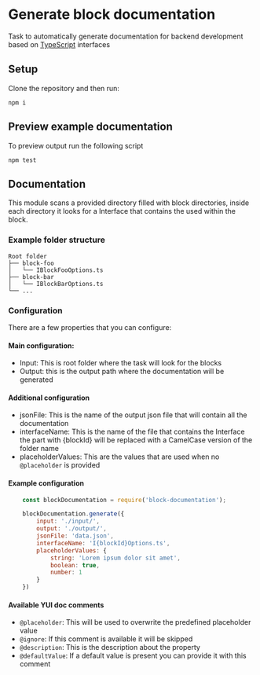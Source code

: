 # Generate block documentation
Task to automatically generate documentation for backend development based on [TypeScript](https://www.typescriptlang.org/) interfaces

## Setup
Clone the repository and then run:
```
npm i
```

## Preview example documentation
To preview output run the following script
```
npm test
```

## Documentation
This module scans a provided directory filled with block directories, inside each directory it looks for a Interface that contains the used within the block.

### Example folder structure
    Root folder
    ├── block-foo
    │   └── IBlockFooOptions.ts
    ├── block-bar
    │   └── IBlockBarOptions.ts
    └── ...

### Configuration
There are a few properties that you can configure:

#### Main configuration:
* Input: This is root folder where the task will look for the blocks
* Output: this is the output path where the documentation will be generated

#### Additional configuration
* jsonFile: This is the name of the output json file that will contain all the documentation
* interfaceName: This is the name of the file that contains the Interface the part with {blockId} will be replaced with a CamelCase version of the folder name
* placeholderValues: This are the values that are used when no ``@placeholder`` is provided

#### Example configuration
```javascript
    const blockDocumentation = require('block-documentation');

    blockDocumentation.generate({
        input: './input/',
        output: './output/',
        jsonFile: 'data.json',
        interfaceName: 'I{blockId}Options.ts',
        placeholderValues: {
            string: 'Lorem ipsum dolor sit amet',
            boolean: true,
            number: 1
        }
    })
```

#### Available YUI doc comments
* ``@placeholder``: This will be used to overwrite the predefined placeholder value
* ``@ignore``: If this comment is available it will be skipped
* ``@description``: This is the description about the property
* ``@defaultValue``: If a default value is present you can provide it with this comment